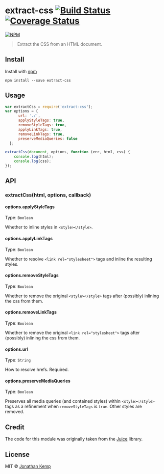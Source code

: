 # extract-css [![Build Status](https://travis-ci.org/jonkemp/extract-css.svg?branch=master)](https://travis-ci.org/jonkemp/extract-css) [![Coverage Status](https://coveralls.io/repos/jonkemp/extract-css/badge.svg?branch=master&service=github)](https://coveralls.io/github/jonkemp/extract-css?branch=master)

[![NPM](https://nodei.co/npm/extract-css.png?downloads=true)](https://nodei.co/npm/extract-css/)

> Extract the CSS from an HTML document.

## Install

Install with [npm](https://npmjs.org/package/extract-css)

```
npm install --save extract-css
```

## Usage

```js
var extractCss = require('extract-css');
var options = {
      url: './',
      applyStyleTags: true,
      removeStyleTags: true,
      applyLinkTags: true,
      removeLinkTags: true,
      preserveMediaQueries: false
  };

extractCss(document, options, function (err, html, css) {
    console.log(html);
    console.log(css);
});
```

## API

### extractCss(html, options, callback)

#### options.applyStyleTags

Type: `Boolean`  

Whether to inline styles in `<style></style>`.


#### options.applyLinkTags

Type: `Boolean`  

Whether to resolve `<link rel="stylesheet">` tags and inline the resulting styles.


#### options.removeStyleTags

Type: `Boolean`  

Whether to remove the original `<style></style>` tags after (possibly) inlining the css from them.


#### options.removeLinkTags

Type: `Boolean`  

Whether to remove the original `<link rel="stylesheet">` tags after (possibly) inlining the css from them.


#### options.url

Type: `String`  

How to resolve hrefs. Required.

#### options.preserveMediaQueries

Type: `Boolean`  

Preserves all media queries (and contained styles) within `<style></style>` tags as a refinement when `removeStyleTags` is `true`. Other styles are removed.

## Credit

The code for this module was originally taken from the [Juice](https://github.com/Automattic/juice) library.

## License

MIT © [Jonathan Kemp](http://jonkemp.com)
